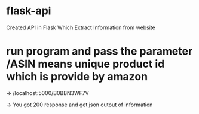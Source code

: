 # flask-api
Created API in Flask Which Extract Information from website

# run program and pass the parameter /ASIN means unique product id which is provide by amazon
-> /localhost:5000/B0BBN3WF7V

-> You got 200 response and get json output of information
